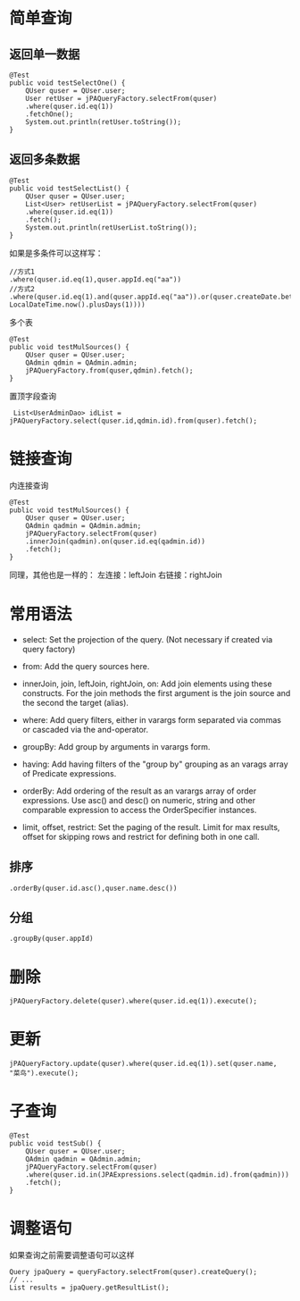 # 简单查询
## 返回单一数据
```
@Test
public void testSelectOne() {
    QUser quser = QUser.user;
    User retUser = jPAQueryFactory.selectFrom(quser)
    .where(quser.id.eq(1))
    .fetchOne();
    System.out.println(retUser.toString());
}
```

## 返回多条数据
```
@Test
public void testSelectList() {
    QUser quser = QUser.user;
    List<User> retUserList = jPAQueryFactory.selectFrom(quser)
    .where(quser.id.eq(1))
    .fetch();
    System.out.println(retUserList.toString());
}
```

如果是多条件可以这样写：
```
//方式1
.where(quser.id.eq(1),quser.appId.eq("aa"))
//方式2
.where(quser.id.eq(1).and(quser.appId.eq("aa")).or(quser.createDate.between(LocalDateTime.now(), LocalDateTime.now().plusDays(1))))
```

多个表
```
@Test
public void testMulSources() {
    QUser quser = QUser.user;
    QAdmin qdmin = QAdmin.admin;
    jPAQueryFactory.from(quser,qdmin).fetch();
}
```

置顶字段查询
```
 List<UserAdminDao> idList = jPAQueryFactory.select(quser.id,qdmin.id).from(quser).fetch();
```

# 链接查询
内连接查询
```
@Test
public void testMulSources() {
    QUser quser = QUser.user;
    QAdmin qadmin = QAdmin.admin;
    jPAQueryFactory.selectFrom(quser)
    .innerJoin(qadmin).on(quser.id.eq(qadmin.id))
    .fetch();
}
```
同理，其他也是一样的：
左连接：leftJoin
右链接：rightJoin

# 常用语法
- select: Set the projection of the query. (Not necessary if created via query factory)

- from: Add the query sources here.

- innerJoin, join, leftJoin, rightJoin, on: Add join elements using these constructs. For the join methods the first argument is the join source and the second the target (alias).

- where: Add query filters, either in varargs form separated via commas or cascaded via the and-operator.

- groupBy: Add group by arguments in varargs form.

- having: Add having filters of the "group by" grouping as an varags array of Predicate expressions.

- orderBy: Add ordering of the result as an varargs array of order expressions. Use asc() and desc() on numeric, string and other comparable expression to access the OrderSpecifier instances.

- limit, offset, restrict: Set the paging of the result. Limit for max results, offset for skipping rows and restrict for defining both in one call.


## 排序
```
.orderBy(quser.id.asc(),quser.name.desc())
```

## 分组
```
.groupBy(quser.appId)
```

# 删除
```
jPAQueryFactory.delete(quser).where(quser.id.eq(1)).execute();
```

# 更新
```
jPAQueryFactory.update(quser).where(quser.id.eq(1)).set(quser.name, "菜鸟").execute();
```

# 子查询
```
@Test
public void testSub() {
    QUser quser = QUser.user;
    QAdmin qadmin = QAdmin.admin;
    jPAQueryFactory.selectFrom(quser)
    .where(quser.id.in(JPAExpressions.select(qadmin.id).from(qadmin)))
    .fetch();
}
```
# 调整语句
如果查询之前需要调整语句可以这样
```
Query jpaQuery = queryFactory.selectFrom(quser).createQuery();
// ...
List results = jpaQuery.getResultList();
```